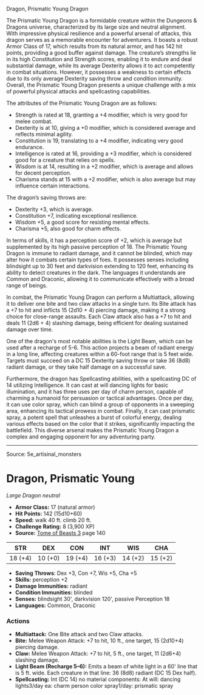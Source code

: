 <MonsterName/>Dragon, Prismatic Young</MonsterName>
<CreatureType/>Dragon</CreatureType>

<summary>The Prismatic Young Dragon is a formidable creature within the Dungeons & Dragons universe, characterized by its large size and neutral alignment. With impressive physical resilience and a powerful arsenal of attacks, this dragon serves as a memorable encounter for adventurers. It boasts a robust Armor Class of 17, which results from its natural armor, and has 142 hit points, providing a good buffer against damage. The creature’s strengths lie in its high Constitution and Strength scores, enabling it to endure and deal substantial damage, while its average Dexterity allows it to act competently in combat situations. However, it possesses a weakness to certain effects due to its only average Dexterity saving throw and condition immunity. Overall, the Prismatic Young Dragon presents a unique challenge with a mix of powerful physical attacks and spellcasting capabilities.</summary>

<detail>

The attributes of the Prismatic Young Dragon are as follows: 
- Strength is rated at 18, granting a +4 modifier, which is very good for melee combat.
- Dexterity is at 10, giving a +0 modifier, which is considered average and reflects minimal agility.
- Constitution is 19, translating to a +4 modifier, indicating very good endurance.
- Intelligence is rated at 16, providing a +3 modifier, which is considered good for a creature that relies on spells.
- Wisdom is at 14, resulting in a +2 modifier, which is average and allows for decent perception.
- Charisma stands at 15 with a +2 modifier, which is also average but may influence certain interactions.

The dragon’s saving throws are: 
- Dexterity +3, which is average.
- Constitution +7, indicating exceptional resilience.
- Wisdom +5, a good score for resisting mental effects.
- Charisma +5, also good for charm effects.

In terms of skills, it has a perception score of +2, which is average but supplemented by its high passive perception of 18. The Prismatic Young Dragon is immune to radiant damage, and it cannot be blinded, which may alter how it combats certain types of foes. It possesses senses including blindsight up to 30 feet and darkvision extending to 120 feet, enhancing its ability to detect creatures in the dark. The languages it understands are Common and Draconic, allowing it to communicate effectively with a broad range of beings.

In combat, the Prismatic Young Dragon can perform a Multiattack, allowing it to deliver one bite and two claw attacks in a single turn. Its Bite attack has a +7 to hit and inflicts 15 (2d10 + 4) piercing damage, making it a strong choice for close-range assaults. Each Claw attack also has a +7 to hit and deals 11 (2d6 + 4) slashing damage, being efficient for dealing sustained damage over time.

One of the dragon's most notable abilities is the Light Beam, which can be used after a recharge of 5-6. This action projects a beam of radiant energy in a long line, affecting creatures within a 60-foot range that is 5 feet wide. Targets must succeed on a DC 15 Dexterity saving throw or take 36 (8d8) radiant damage, or they take half damage on a successful save. 

Furthermore, the dragon has Spellcasting abilities, with a spellcasting DC of 14 utilizing Intelligence. It can cast at will dancing lights for basic illumination, and it has three uses per day of charm person, capable of charming a humanoid for persuasion or tactical advantages. Once per day, it can use color spray, which can blind a group of opponents in a sweeping area, enhancing its tactical prowess in combat. Finally, it can cast prismatic spray, a potent spell that unleashes a burst of colorful energy, dealing various effects based on the color that it strikes, significantly impacting the battlefield. This diverse arsenal makes the Prismatic Young Dragon a complex and engaging opponent for any adventuring party.</detail>



---

Source: 5e_artisinal_monsters

# Dragon, Prismatic Young

*Large* *Dragon* *neutral*

- **Armor Class:** 17 (natural armor)
- **Hit Points:** 142 (15d10+60)
- **Speed:** walk 40 ft. climb 20 ft.
- **Challenge Rating:** 8 (3,900 XP)
- **Source:** [Tome of Beasts 3](https://koboldpress.com/kpstore/product/tome-of-beasts-3-for-5th-edition/) page 140

| STR | DEX | CON | INT | WIS | CHA |
| --- | --- | --- | --- | --- | --- |
| 18 (+4) | 10 (+0) | 19 (+4) | 16 (+3) | 14 (+2) | 15 (+2) |

- **Saving Throws**: Dex +3, Con +7, Wis +5, Cha +5
- **Skills:** perception +2
- **Damage Immunities:** radiant
- **Condition Immunities:** blinded
- **Senses:** blindsight 30', darkvision 120', passive Perception 18
- **Languages:** Common, Draconic

### Actions

- **Multiattack:** One Bite attack and two Claw attacks.
- **Bite:** Melee Weapon Attack: +7 to hit, 10 ft., one target, 15 (2d10+4) piercing damage.
- **Claw:** Melee Weapon Attack: +7 to hit, 5 ft., one target, 11 (2d6+4) slashing damage.
- **Light Beam (Recharge 5–6):** Emits a beam of white light in a 60' line that is 5 ft. wide. Each creature in that line: 36 (8d8) radiant (DC 15 Dex half). 
- **Spellcasting:** Int (DC 14) no material components: At will: dancing lights3/day ea: charm person color spray1/day: prismatic spray




